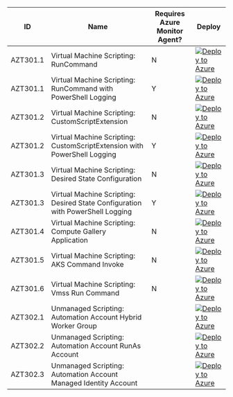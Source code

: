 | ID          | Name                                                             |Requires Azure Monitor Agent?|Deploy|
| ----------- |------------------------------------------------------------------|-----|------|
| AZT301.1    | Virtual Machine Scripting: RunCommand|N|[![Deploy to Azure](https://aka.ms/deploytoazurebutton)](https://portal.azure.com/#create/Microsoft.Template/uri/https%3A%2F%2Fraw.githubusercontent.com%2Fhausec%2FAzDetectSuite%2Fmain%2FAzureThreatResearchMatrix%2FExecution%2FAZT301%2FAZT301-1.json)|
| AZT301.1    | Virtual Machine Scripting: RunCommand with PowerShell Logging |Y|[![Deploy to Azure](https://aka.ms/deploytoazurebutton)](https://portal.azure.com/#create/Microsoft.Template/uri/https%3A%2F%2Fraw.githubusercontent.com%2Fhausec%2FAzDetectSuite%2Fmain%2FAzureThreatResearchMatrix%2FExecution%2FAZT301%2FAZT301-1-AMA.json)|
| AZT301.2    | Virtual Machine Scripting: CustomScriptExtension|N|[![Deploy to Azure](https://aka.ms/deploytoazurebutton)](https://portal.azure.com/#create/Microsoft.Template/uri/https%3A%2F%2Fraw.githubusercontent.com%2Fhausec%2FAzDetectSuite%2Fmain%2FAzureThreatResearchMatrix%2FExecution%2FAZT301%2FAZT301-2.json)|
| AZT301.2    | Virtual Machine Scripting: CustomScriptExtension with PowerShell Logging|Y|[![Deploy to Azure](https://aka.ms/deploytoazurebutton)](https://portal.azure.com/#create/Microsoft.Template/uri/https%3A%2F%2Fraw.githubusercontent.com%2Fhausec%2FAzDetectSuite%2Fmain%2FAzureThreatResearchMatrix%2FExecution%2FAZT301%2FAZT301-2-AMA.json)|
| AZT301.3    | Virtual Machine Scripting: Desired State Configuration|N|[![Deploy to Azure](https://aka.ms/deploytoazurebutton)](https://portal.azure.com/#create/Microsoft.Template/uri/https%3A%2F%2Fraw.githubusercontent.com%2Fhausec%2FAzDetectSuite%2Fmain%2FAzureThreatResearchMatrix%2FExecution%2FAZT301%2FAZT301-3.json)|
| AZT301.3    | Virtual Machine Scripting: Desired State Configuration with PowerShell Logging |Y|[![Deploy to Azure](https://aka.ms/deploytoazurebutton)](https://portal.azure.com/#create/Microsoft.Template/uri/https%3A%2F%2Fraw.githubusercontent.com%2Fhausec%2FAzDetectSuite%2Fmain%2FAzureThreatResearchMatrix%2FExecution%2FAZT301%2FAZT301-3-AMA.json)|
| AZT301.4    | Virtual Machine Scripting: Compute Gallery Application|N|[![Deploy to Azure](https://aka.ms/deploytoazurebutton)](https://portal.azure.com/#create/Microsoft.Template/uri/https%3A%2F%2Fraw.githubusercontent.com%2Fhausec%2FAzDetectSuite%2Fmain%2FAzureThreatResearchMatrix%2FExecution%2FAZT301%2FAZT301-4.json)|
| AZT301.5    | Virtual Machine Scripting: AKS Command Invoke|N|[![Deploy to Azure](https://aka.ms/deploytoazurebutton)](https://portal.azure.com/#create/Microsoft.Template/uri/https%3A%2F%2Fraw.githubusercontent.com%2Fhausec%2FAzDetectSuite%2Fmain%2FAzureThreatResearchMatrix%2FExecution%2FAZT301%2FAZT301-5.json)|
| AZT301.6    | Virtual Machine Scripting: Vmss Run Command|N|[![Deploy to Azure](https://aka.ms/deploytoazurebutton)](https://portal.azure.com/#create/Microsoft.Template/uri/https%3A%2F%2Fraw.githubusercontent.com%2Fhausec%2FAzDetectSuite%2Fmain%2FAzureThreatResearchMatrix%2FExecution%2FAZT301%2FAZT301-6.json)|
| AZT302.1    | Unmanaged Scripting: Automation Account Hybrid Worker Group||[![Deploy to Azure](https://aka.ms/deploytoazurebutton)](https://portal.azure.com/#create/Microsoft.Template/uri/https%3A%2F%2Fraw.githubusercontent.com%2Fhausec%2FAzDetectSuite%2Fmain%2FAzureThreatResearchMatrix%2FExecution%2FAZT301%2FAZT302-1.json)|
| AZT302.2    | Unmanaged Scripting: Automation Account RunAs Account||[![Deploy to Azure](https://aka.ms/deploytoazurebutton)](https://portal.azure.com/#create/Microsoft.Template/uri/https%3A%2F%2Fraw.githubusercontent.com%2Fhausec%2FAzDetectSuite%2Fmain%2FAzureThreatResearchMatrix%2FExecution%2FAZT301%2FAZT302-2.json)|
| AZT302.3    | Unmanaged Scripting: Automation Account Managed Identity Account||[![Deploy to Azure](https://aka.ms/deploytoazurebutton)](https://portal.azure.com/#create/Microsoft.Template/uri/https%3A%2F%2Fraw.githubusercontent.com%2Fhausec%2FAzDetectSuite%2Fmain%2FAzureThreatResearchMatrix%2FExecution%2FAZT301%2FAZT302-3.json)|
